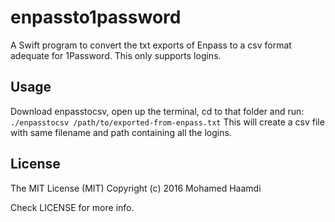 # enpassto1password
A Swift program to convert the txt exports of Enpass to a csv format adequate for 1Password. This only supports logins.
## Usage
Download enpasstocsv, open up the terminal, cd to that folder and run:
```./enpasstocsv /path/to/exported-from-enpass.txt```
This will create a csv file with same filename and path containing all the logins.
## License
The MIT License (MIT)
Copyright (c) 2016 Mohamed Haamdi

Check LICENSE for more info.
